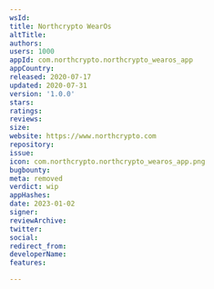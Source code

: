 ```yaml
---
wsId: 
title: Northcrypto WearOs
altTitle: 
authors: 
users: 1000
appId: com.northcrypto.northcrypto_wearos_app
appCountry: 
released: 2020-07-17
updated: 2020-07-31
version: '1.0.0'
stars: 
ratings: 
reviews: 
size: 
website: https://www.northcrypto.com
repository: 
issue: 
icon: com.northcrypto.northcrypto_wearos_app.png
bugbounty: 
meta: removed
verdict: wip
appHashes: 
date: 2023-01-02
signer: 
reviewArchive: 
twitter: 
social: 
redirect_from: 
developerName: 
features: 

---
```


